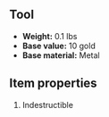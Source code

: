 ## Tool

- **Weight:** 0.1 lbs
- **Base value:** 10 gold
- **Base material:** Metal

## Item properties

1. Indestructible
